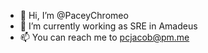 - 👋 Hi, I’m @PaceyChromeo
- 🌱 I’m currently working as SRE in Amadeus 
- 📫 You can reach me to pcjacob@pm.me

<!---
PaceyChromeo/PaceyChromeo is a ✨ special ✨ repository because its `README.md` (this file) appears on your GitHub profile.
You can click the Preview link to take a look at your changes.
--->
